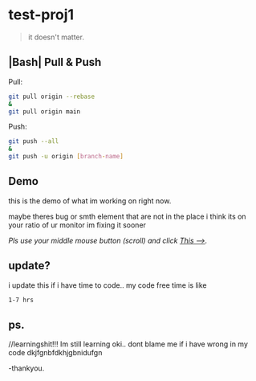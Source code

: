 # test-proj1
> it doesn't matter.

## |Bash| Pull & Push

Pull:

```sh
git pull origin --rebase
&
git pull origin main
```

Push:

```sh
git push --all
&
git push -u origin [branch-name]
```

## Demo

this is the demo of what im working on right now.

maybe theres bug or smth element that are not in the place i think its on your ratio of ur monitor im fixing it sooner

_Pls use your middle mouse button (scroll) and click [This -->](https://scorpyyy.github.io/test-proj1/)._




## update?

i update this if i have time to code..
my code free time is like

```sh
1-7 hrs
```

## ps.

//learningshit!!! 
Im still learning oki.. dont blame me if i have wrong in my code dkjfgnbfdkhjgbnidufgn 



-thankyou.


